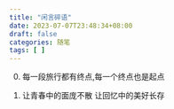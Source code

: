 ```yaml
---
title: "闲言碎语"
date: 2023-07-07T23:48:34+08:00
draft: false
categories: 随笔
tags: [ ]
---
```


0. 每一段旅行都有终点,每一个终点也是起点

1. 让青春中的面庞不散 让回忆中的美好长存